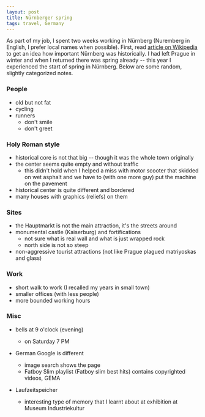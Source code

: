 ```yaml
---
layout: post
title: Nürnberger spring
tags: travel, Germany
---
```


As part of my job, I spent two weeks working in Nürnberg (Nuremberg in English,
I prefer local names when possible).
First, read [article on Wikipedia](https://en.wikipedia.org/wiki/Nuremberg) to
get an idea how important Nürnberg was historically.
I had left Prague in winter and when I returned there was spring already -- this
year I experienced the start of spring in Nürnberg.
Below are some random, slightly categorized notes.


### People
  - old but not fat
  - cycling
  - runners
    - don't smile
    - don't greet

### Holy Roman style
  - historical core is not that big -- though it was the whole town originally
  - the center seems quite empty and without traffic
    - this didn't hold when I helped a miss with motor scooter that skidded
      on wet asphalt and we have to (with one more guy) put the machine on
      the pavement
  - historical center is quite different and bordered
  - many houses with graphics (reliefs) on them

### Sites
  - the Hauptmarkt is not the main attraction, it's the streets around
  - monumental castle (Kaiserburg) and fortifications
    - not sure what is real wall and what is just wrapped rock
    - north side is not so steep
  - non-aggressive tourist attractions (not like Prague plagued matriyoskas and
    glass)

### Work
  - short walk to work (I recalled my years in small town)
  - smaller offices (with less people)
  - more bounded working hours

### Misc
  - bells at 9 o'clock (evening)
    - on Saturday 7 PM
  
  - German Google is different
    - image search shows the page
    - Fatboy Slim playlist (Fatboy slim best hits) contains copyrighted
      videos, GEMA
  - Laufzeitspeicher
    - interesting type of memory that I learnt about at exhibition at Museum Industriekultur
